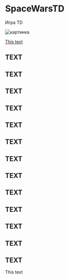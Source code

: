 # SpaceWarsTD
Игра TD

![картинка](https://image.winudf.com/v2/image1/Y29tLm1lbGVzdGEudG95ZGVmZW5zZTNfc2NyZWVuXzRfMTU1MjQ5MjAyMF8wMjQ/screen-4.jpg?h=800&fakeurl=1&type=.jpg)

[This text](#Some_text)

TEXT
----
TEXT
----
TEXT
----
TEXT
----
TEXT
----
TEXT
----
TEXT
----
TEXT
----
TEXT
----
TEXT
----
TEXT
----
TEXT
----
TEXT
----


<a name="Some_text">This text</a>
